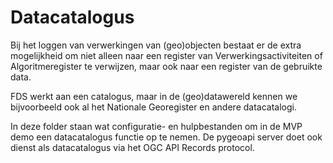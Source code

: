 # Datacatalogus

Bij het loggen van verwerkingen van (geo)objecten bestaat er de extra mogelijkheid om niet alleen naar een register van Verwerkingsactiviteiten 
of Algoritmeregister te verwijzen, maar ook naar een register van de gebruikte data.

FDS werkt aan een catalogus, maar in de (geo)datawereld kennen we bijvoorbeeld ook al het Nationale Georegister en andere datacatalogi.

In deze folder staan wat configuratie- en hulpbestanden om in de MVP demo een datacatalogus functie op te nemen. De pygeoapi server doet ook dienst als 
datacatalogus via het OGC API Records protocol.